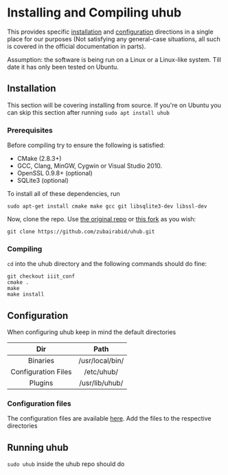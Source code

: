 # Installing and Compiling uhub
This provides specific [installation](https://www.uhub.org/doc/compile.php) and [configuration](https://www.uhub.org/doc/) directions in a single place for our purposes (Not satisfying any general-case situations, all such is covered in the official documentation in parts).

Assumption: the software is being run on a Linux or a Linux-like system. Till date it has only been tested on Ubuntu.

## Installation
This section will be covering installing from source. If you're on Ubuntu you can skip this section after running `sudo apt install uhub`

### Prerequisites
Before compiling try to ensure the following is satisfied:
- CMake (2.8.3+)
- GCC, Clang, MinGW, Cygwin or Visual Studio 2010.
- OpenSSL 0.9.8+ (optional)
- SQLite3 (optional)

To install all of these dependencies, run

```
sudo apt-get install cmake make gcc git libsqlite3-dev libssl-dev
```

Now, clone the repo. Use [the original repo](https://github.com/janvidar/uhub) or [this fork](https://github.com/zubairabid/uhub) as you wish:
```
git clone https://github.com/zubairabid/uhub.git
```

### Compiling
`cd` into the uhub directory and the following commands should do fine:
```
git checkout iiit_conf
cmake .
make
make install
```

## Configuration
When configuring uhub keep in mind the default directories

|            Dir           |             Path               |
|:------------------------:|:------------------------------:|
|        Binaries          |       /usr/local/bin/          |
|   Configuration Files    |          /etc/uhub/            |
|         Plugins          |        /usr/lib/uhub/          |

### Configuration files
The configuration files are available [here](./uhubconf). Add the files to the respective directories

## Running uhub
`sudo uhub` inside the uhub repo should do
